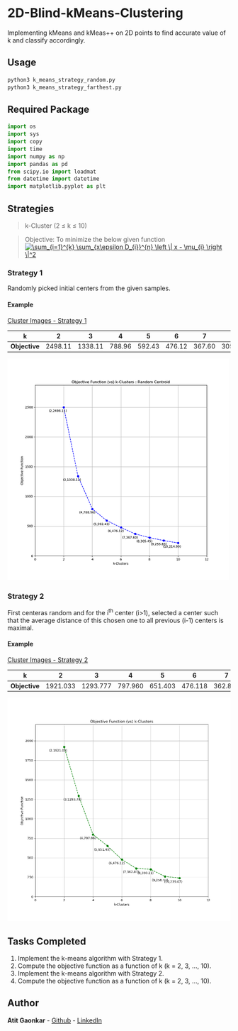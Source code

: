 # 2D-Blind-kMeans-Clustering

Implementing kMeans and kMeas++ on 2D points to find accurate value of k and classify accordingly.

## Usage

```python
python3 k_means_strategy_random.py
python3 k_means_strategy_farthest.py
```
## Required Package
```python
import os
import sys
import copy
import time
import numpy as np
import pandas as pd
from scipy.io import loadmat
from datetime import datetime
import matplotlib.pyplot as plt
```

## Strategies

> k-Cluster (2 ≤ k ≤ 10)  

> Objective:  To minimize the below given function
<a href="https://www.codecogs.com/eqnedit.php?latex=\sum_{i=1}^{k}&space;\sum_{x\epsilon&space;D_{i}}^{n}&space;\left&space;\|&space;x&space;-&space;\mu_{i}&space;\right&space;\|^2" target="_blank"><img src="https://latex.codecogs.com/gif.latex?\sum_{i=1}^{k}&space;\sum_{x\epsilon&space;D_{i}}^{n}&space;\left&space;\|&space;x&space;-&space;\mu_{i}&space;\right&space;\|^2" title="\sum_{i=1}^{k} \sum_{x\epsilon D_{i}}^{n} \left \| x - \mu_{i} \right \|^2" /></a>


 

### Strategy 1
Randomly picked initial centers from the given samples.

#### Example

[Cluster Images - Strategy 1](https://github.com/asgaonkar/2D-Blind-kMeans-Clustering/tree/master/Images/Random)

k | 2 | 3 | 4 | 5 | 6 | 7 | 8 | 9 | 10 | 
------------ | ------------ | ------------- | ------------ | ------------- |------------ | ------------- |------------ | ------------- |------------ |
**Objective** | 2498.11 | 1338.11 | 788.96 | 592.43 | 476.12 | 367.60 | 305.45 | 255.83 | 214.99 |

![Objective Function vs k-Cluster](https://raw.githubusercontent.com/asgaonkar/2D-Blind-kMeans-Clustering/master/Images/Objective%20Function%20(vs)%20k-Clusters%20-%20Random%20Centroid_Github.png)



### Strategy 2
First centeras random and for the i<sup>th</sup> center (i>1), selected a center such that the average distance of this chosen one to all previous (i-1) centers is maximal.

#### Example

[Cluster Images - Strategy 2](https://github.com/asgaonkar/2D-Blind-kMeans-Clustering/tree/master/Images/Farthest)

k | 2 | 3 | 4 | 5 | 6 | 7 | 8 | 9 | 10 | 
------------ | ------------ | ------------- | ------------ | ------------- |------------ | ------------- |------------ | ------------- |------------ |
**Objective** | 1921.033 | 1293.777 | 797.960 | 651.403 | 476.118 | 362.866 | 350.209 | 258.431 | 239.065 |


![Objective Function vs k-Cluster](https://raw.githubusercontent.com/asgaonkar/2D-Blind-kMeans-Clustering/master/Images/Objective%20Function%20(vs)%20k-Clusters%20-%20Farthest%20Centroid%200.png)

## Tasks Completed
1.    Implement the k-means algorithm with Strategy 1.
2.    Compute the objective function as a function of k (k = 2, 3, …, 10).
3.    Implement the k-means algorithm with Strategy 2.
4.    Compute the objective function as a function of k (k = 2, 3, …, 10).

## Author

**Atit Gaonkar** - [Github](https://github.com/asgaonkar) - [LinkedIn](https://www.linkedin.com/in/atit-gaonkar/)
